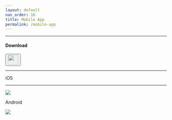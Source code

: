 ```yaml
---
layout: default
nav_order: 10
title: Mobile App
permalink: /mobile-app
---
```


<hr />
<h4>Download</h4>
<a href="https://median.co/share/xwxzdr" target="_blank">
  <button type="button" name="button" class="btn">
    <img src="/assets/icons/median.png" width="32px">
  </button>
</a>
<hr />

<p class="text-delta">iOS</p>
<hr />
<img src="/assets/PreviewImages/Mobile-App/iOS/Screenshot_20250111_164119_The%20Back%20Room-landscape.png" />

<p class="text-delta">Android</p>
<img src="/assets/PreviewImages/Mobile-App/Android/Screenshot_20250111_164119_The%20Back%20Room-landscape.png" />
